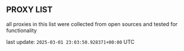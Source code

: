 ## PROXY LIST

all proxies in this list were collected from open sources and tested for functionality

last update: `2025-03-01 23:03:50.928371+00:00` UTC